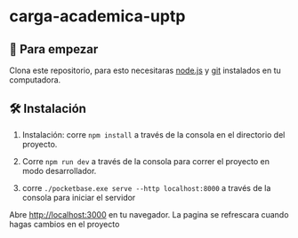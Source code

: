 # carga-academica-uptp

## 🏁 Para empezar

Clona este repositorio, para esto necesitaras [node.js](https://nodejs.org/es/) y [git](https://git-scm.com/) instalados en tu computadora.

## 🛠 Instalación

1. Instalación: corre `npm install` a través de la consola en el directorio del proyecto.

2. Corre `npm run dev` a través de la consola para correr el proyecto en modo desarrollador.

3. corre `./pocketbase.exe serve --http localhost:8000` a través de la consola para iniciar el servidor

Abre [http://localhost:3000](http://localhost:3000) en tu navegador.
La pagina se refrescara cuando hagas cambios en el proyecto